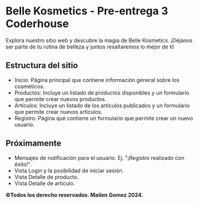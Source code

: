 # Belle Kosmetics - Pre-entrega 3 Coderhouse
Explora nuestro sitio web y descubre la magia de Belle Kosmetics. ¡Déjanos ser parte de tu rutina de belleza y juntos resaltaremos lo mejor de ti!

## Estructura del sitio
- Inicio: Página principal que contiene información general sobre los cosméticos.  
- Productos: Incluye un listado de productos disponibles y un formulario que permite crear nuevos productos.    
- Artículos: Incluye un listado de los artículos publicados y un formulario que permite crear nuevos artículos.  
- Registro: Página que contiene un formulario que permite crear un nuevo usuario.  

## Próximamente
- Mensajes de notificación para el usuario. Ej. "¡Registro realizado con éxito!".  
- Vista Login y la posibilidad de iniciar sesión.  
- Vista Detalle de producto.  
- Vista Detalle de artículo.

**©Todos los derecho reservados. Mailen Gomez 2024.**